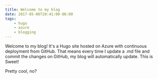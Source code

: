 ```yaml
---
title: Welcome to my blog
date: 2017-05-06T20:41:00-06:00
tags: 
    - hugo
    - azure
    - blogging
---
```


Welcome to my blog! It's a Hugo site hosted on Azure with continuous deployment from GitHub. That means every time I update a .md file and commit the changes on GitHub, my blog will automatically update. This is Sweet!

Pretty cool, no?
